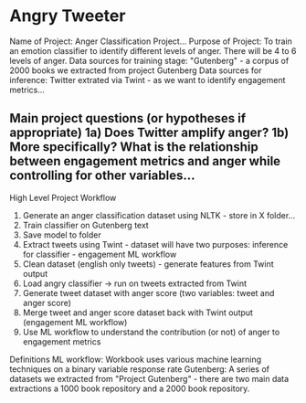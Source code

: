 # Angry Tweeter
Name of Project: Anger Classification Project...
Purpose of Project: To train an emotion classifier to identify different levels of anger. There will be 4 to 6 levels of anger. 
Data sources for training stage: "Gutenberg" - a corpus of 2000 books we extracted from project Gutenberg
Data sources for inference: Twitter extrated via Twint - as we want to identify engagement metrics... 

Main project questions (or hypotheses if appropriate) 
1a) Does Twitter amplify anger? 
1b) More specifically? What is the relationship between engagement metrics and anger while controlling for other variables... 
  - 
  
High Level Project Workflow
1) Generate an anger classification dataset using NLTK - store in X folder... 
2) Train classifier on Gutenberg text 
3) Save model to folder 
4) Extract tweets using Twint - dataset will have two purposes: inference for classifier - engagement ML workflow  
5) Clean dataset (english only tweets) - generate features from Twint output 
6) Load angry classifier -> run on tweets extracted from Twint
7) Generate tweet dataset with anger score (two variables: tweet and anger score) 
8) Merge tweet and anger score dataset back with Twint output (engagement ML workflow) 
9) Use ML workflow to understand the contribution (or not) of anger to engagement metrics

Definitions 
ML workflow: Workbook uses various machine learning techniques on a binary variable response rate 
Gutenberg: A series of datasets we extracted from "Project Gutenberg" - there are two main data extractions a 1000 book repository and a 2000 book repository.

